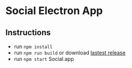 # Social Electron App

## Instructions

- run `npm install`
- run `npm run build` or download [lastest release](https://github.com/muhammedzaimtr/social-electron-app/releases)
- run `npm start` Social.app
